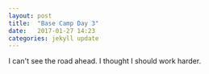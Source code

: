 ```yaml
---
layout: post
title:  "Base Camp Day 3"
date:   2017-01-27 14:23
categories: jekyll update
---
```

I can't see the road ahead.
I thought I should work harder.